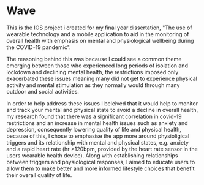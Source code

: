 # Wave
This is the IOS project i created for my final year dissertation, "The use of wearable technology and a mobile application to aid in the monitoring of overall health with emphasis on mental and physiological wellbeing during the COVID-19 pandemic".

The reasoning behind this was because I could see a common theme emerging between those who experienced long periods of isolation and lockdown and declining mental health, the restrictions imposed only exacerbated these issues meaning many did not get to experience physical activity and mental stimulation as they normally would through many outdoor and social activities.

In order to help address these issues I beleived that it would help to monitor and track your mental and physical state to avoid a decline in overall health, my research found that there was a significant correlation in covid-19 restrictions and an increase in mental health issues such as anxiety and depression, consequently lowering quality of life and physical health, because of this, I chose to emphasise the app more around physioligical triggers and its relationship with mental and physical states, e.g. anxiety and a rapid heart rate (hr >120bpm, provided by the heart rate sensor in the users wearable health device). Along with establishing relationships between triggers and physiological responses, I aimed to educate users to allow them to make better and more informed lifestyle choices that benefit their overall quality of life.



